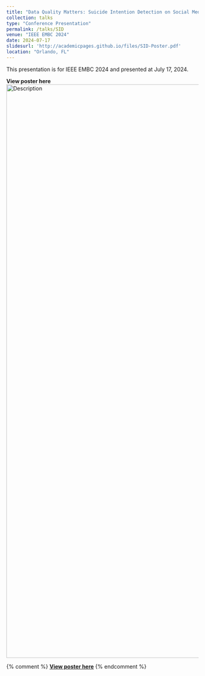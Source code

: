 ```yaml
---
title: "Data Quality Matters: Suicide Intention Detection on Social Media Posts Using a RoBERTa-CNN"
collection: talks
type: "Conference Presentation"
permalink: /talks/SID
venue: "IEEE EMBC 2024"
date: 2024-07-17
slidesurl: 'http://academicpages.github.io/files/SID-Poster.pdf'
location: "Orlando, FL"
---
```


This presentation is for IEEE EMBC 2024 and presented at July 17, 2024.

**View poster here**
<img src="../images/SID-Poster.png" alt="Description" width="1000" height="1500">

{% comment %}
[**View poster here**](../images/SID-Poster.png "SID Poster")
{% endcomment %}